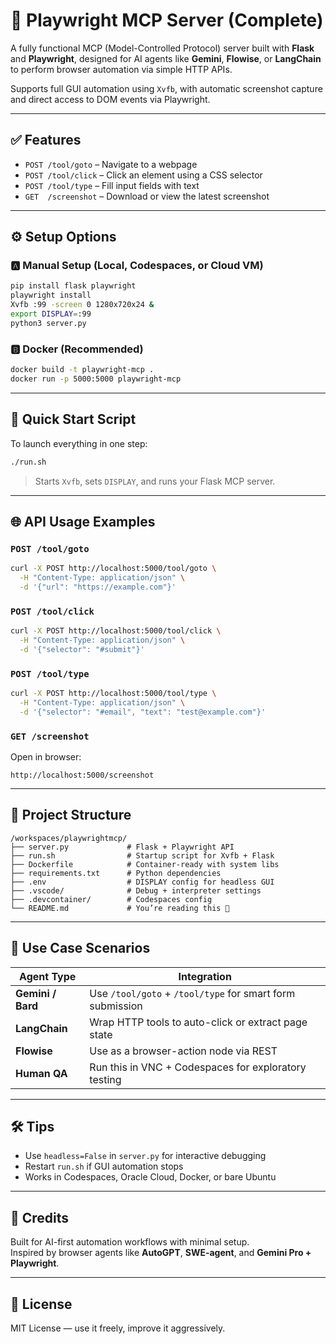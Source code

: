 # 🧠 Playwright MCP Server (Complete)

A fully functional MCP (Model-Controlled Protocol) server built with **Flask** and **Playwright**, designed for AI agents like **Gemini**, **Flowise**, or **LangChain** to perform browser automation via simple HTTP APIs.

Supports full GUI automation using `Xvfb`, with automatic screenshot capture and direct access to DOM events via Playwright.

---

## ✅ Features

- `POST /tool/goto` – Navigate to a webpage  
- `POST /tool/click` – Click an element using a CSS selector  
- `POST /tool/type` – Fill input fields with text  
- `GET  /screenshot` – Download or view the latest screenshot

---

## ⚙️ Setup Options

### 🅰️ Manual Setup (Local, Codespaces, or Cloud VM)

```bash
pip install flask playwright
playwright install
Xvfb :99 -screen 0 1280x720x24 &
export DISPLAY=:99
python3 server.py
```

### 🅱️ Docker (Recommended)

```bash
docker build -t playwright-mcp .
docker run -p 5000:5000 playwright-mcp
```

---

## 🚀 Quick Start Script

To launch everything in one step:

```bash
./run.sh
```

> Starts `Xvfb`, sets `DISPLAY`, and runs your Flask MCP server.

---

## 🌐 API Usage Examples

### `POST /tool/goto`

```bash
curl -X POST http://localhost:5000/tool/goto \
  -H "Content-Type: application/json" \
  -d '{"url": "https://example.com"}'
```

### `POST /tool/click`

```bash
curl -X POST http://localhost:5000/tool/click \
  -H "Content-Type: application/json" \
  -d '{"selector": "#submit"}'
```

### `POST /tool/type`

```bash
curl -X POST http://localhost:5000/tool/type \
  -H "Content-Type: application/json" \
  -d '{"selector": "#email", "text": "test@example.com"}'
```

### `GET /screenshot`

Open in browser:

```
http://localhost:5000/screenshot
```

---

## 📁 Project Structure

```
/workspaces/playwrightmcp/
├── server.py             # Flask + Playwright API
├── run.sh                # Startup script for Xvfb + Flask
├── Dockerfile            # Container-ready with system libs
├── requirements.txt      # Python dependencies
├── .env                  # DISPLAY config for headless GUI
├── .vscode/              # Debug + interpreter settings
├── .devcontainer/        # Codespaces config
└── README.md             # You’re reading this 📖
```

---

## 🤖 Use Case Scenarios

| Agent Type     | Integration |
|----------------|-------------|
| **Gemini / Bard** | Use `/tool/goto` + `/tool/type` for smart form submission |
| **LangChain**     | Wrap HTTP tools to auto-click or extract page state |
| **Flowise**       | Use as a browser-action node via REST |
| **Human QA**      | Run this in VNC + Codespaces for exploratory testing |

---

## 🛠 Tips

- Use `headless=False` in `server.py` for interactive debugging
- Restart `run.sh` if GUI automation stops
- Works in Codespaces, Oracle Cloud, Docker, or bare Ubuntu

---

## 🧠 Credits

Built for AI-first automation workflows with minimal setup.  
Inspired by browser agents like **AutoGPT**, **SWE-agent**, and **Gemini Pro + Playwright**.

---

## 📝 License

MIT License — use it freely, improve it aggressively.
